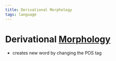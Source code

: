 ```yaml
---
title: Derivational Morphology
tags: language
---
```


# Derivational [Morphology](Morphology.md)
- creates new word by changing the POS tag








































































